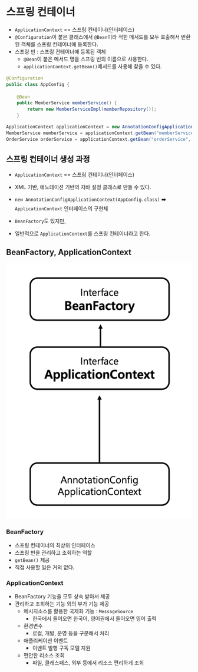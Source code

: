 # 스프링 컨테이너

- `ApplicationContext` == 스프링 컨테이너(인터페이스)
- `@Configuration`이 붙은 클래스에서 `@Bean`이라 적힌 메서드를 모두 호출해서 반환된 객체를 스프링 컨테이너에 등록한다.
- 스프링 빈 : 스프링 컨테이너에 등록된 객체
  - `@Bean`이 붙은 메서드 명을 스프링 빈의 이름으로 사용한다.
  - `applicationContext.getBean()`메서드를 사용해 찾을 수 있다.

```java
@Configuration
public class AppConfig {

    @Bean
    public MemberService memberService() {
        return new MemberServiceImpl(memberRepository());
    }
```

```java
ApplicationContext applicationContext = new AnnotationConfigApplicationContext(AppConfig.class);
MemberService memberService = applicationContext.getBean("memberService", MemberService.class);
OrderService orderService = applicationContext.getBean("orderService", OrderService.class);
```

## 스프링 컨테이너 생성 과정

- `ApplicationContext` == 스프링 컨테이너(인터페이스)
- XML 기반, 애노테이션 기반의 자바 설정 클래스로 만들 수 있다.
- `new AnnotationConfigApplicationContext(AppConfig.class)` ➡️ `ApplicationContext` 인터페이스의 구현체

- `BeanFactory`도 있지만,
- 일반적으로 `ApplicationContext`를 스프링 컨테이너라고 한다.

## BeanFactory, ApplicationContext

<img src="img/2.png">

### BeanFactory

- 스프링 컨테이너의 최상위 인터페이스
- 스프링 빈을 관리하고 조회하는 역할
- `getBean()` 제공
- 직접 사용할 일은 거의 없다.

### ApplicationContext

- BeanFactory 기능을 모두 상속 받아서 제공
- 관리하고 조회하는 기능 외의 부가 기능 제공
  - 메시지소스를 활용한 국제화 기능 : `MessageSource`
    - 한국에서 들어오면 한국어, 영어권에서 들어오면 영어 출력
  - 환경변수
    - 로컬, 개발, 운영 등을 구분해서 처리
  - 애플리케이션 이벤트
    - 이벤트 발행 구독 모델 지원
  - 편안한 리소스 조회
    - 파일, 클래스패스, 외부 등에서 리소스 편리하게 조회
